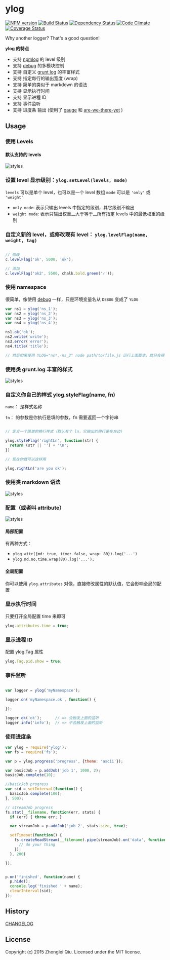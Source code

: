 # ylog
[![NPM version](https://badge.fury.io/js/ylog.svg)](https://npmjs.org/package/ylog)
[![Build Status][travis-image]][travis-url]
[![Dependency Status][daviddm-url]][daviddm-image]
[![Code Climate][climate-image]][climate-url]
[![Coverage Status][coveralls-image]][coveralls-url]
<!--
[![GitHub version][git-tag-image]][project-url]
-->

Why another logger? That's a good question!

__ylog 的特点__

  - 支持 [npmlog](https://github.com/npm/npmlog#loglevelprefix-message-) 的 level 级别
  - 支持 [debug][debug] 的多模块控制
  - 支持 自定义 [grunt log](http://gruntjs.com/api/grunt.log) 的丰富样式
  - 支持 指定每行的输出宽度 (wrap)
  - 支持 简单的类似于 markdown 的语法
  - 支持 显示执行时间
  - 支持 显示进程 ID
  - 支持 事件监听
  - 支持 进度条 输出 (使用了 [gauge](https://github.com/iarna/gauge) 和 [are-we-there-yet](https://www.npmjs.com/package/are-we-there-yet)  )
  

## Usage

### 使用 Levels


#### 默认支持的 levels
![styles](./res/levels.png)
<!--
```js
ylog.silly("silly") 
// => [S] silly

ylog.verbose("verbose") 
// => [V] verbose

ylog.debug("debug") 
// => [D] debug

ylog.info("info") 
//=> ℹ  info

ylog.warn("warn") 
// => !  warn

ylog.ok("ok")
// => ✓  ok

ylog.error("error") 
// => ✗  error

ylog.fatal("fatal") 
// => ✗✗✗ fatal

ylog.silent("silent") 
// => (nothing)
``` 
-->

### 设置 level 显示级别：`ylog.setLevel(levels, mode)`

`levels` 可以是单个 level，也可以是一个 level 数组
`mode` 可以是 `'only'` 或 `'weight'`

  - `only mode`: 表示只输出 levels 中指定的级别，其它级别不输出
  - `weight mode`: 表示只输出权重__大于等于__所有指定 levels 中的最低权重的级别

   
### 自定义新的 level，或修改现有 level： `ylog.levelFlag(name, weight, tag)`

```js

// 修改
c.levelFlag('ok', 5000, 'ok');

// 添加
c.levelFlag('ok2', 5500, chalk.bold.green('✓'));

```


### 使用 namespace

很简单，像使用 [debug][debug] 一样，只是环境变量名从 `DEBUG` 变成了 `YLOG`

```js
var ns1 = ylog('ns_1');
var ns2 = ylog('ns_2');
var ns3 = ylog('ns_3');
var ns4 = ylog('ns_4');

ns1.ok('ok');
ns2.write('write');
ns3.error('error');
ns4.title('title');

// 然后如果使用 YLOG="ns*,-ns_3" node path/to/file.js 运行上面脚本，就只会得到第 1, 2, 4 条日志
```

### 使用类 grunt.log 丰富的样式
![styles](./res/styles.png)


### 自定义你自己的样式 ylog.styleFlag(name, fn)

`name`： 是样式名称

`fn`： 的参数是你执行是填的参数，fn 需要返回一个字符串

```js

// 定义一个简单的换行样式（默认有个 ln，它输出的换行是在左边)

ylog.styleFlag('rightLn', function(str) {
  return (str || '') + '\n';
})

// 现在你就可以这样用

ylog.rightLn('are you ok');

```


### 使用类 markdown 语法
![styles](./res/md.png)


### 配置（或者叫 attribute）
![styles](./res/attrs.png)

#### 局部配置

有两种方式：

- `ylog.attr({md: true, time: false, wrap: 80}).log('...')`
- `ylog.md.no.time.wrap(80).log('...');`


#### 全局配置

你可以使用 `ylog.attributes` 对像，直接修改属性的默认值，它会影响全局的配置


### 显示执行时间

只要打开全局配置 time 来即可

```js
ylog.attributes.time = true;
```


### 显示进程 ID

配置 ylog.Tag 属性

```js
ylog.Tag.pid.show = true;
```


### 事件监听

```js

var logger = ylog('myNamespace');

logger.on('myNamespace.ok', function() {

});

logger.ok('ok');      // => 会触发上面的监听
logger.info('info');  // => 不会触发上面的监听


```

### 使用进度条

```js
var ylog = require('ylog');
var fs = require('fs');

var p = ylog.progress('progress', {theme: 'ascii'});

var basicJob = p.addJob('job 1', 1000, 2);
basicJob.complete(10);

//basicJob progress
var sid = setInterval(function() {
  basicJob.complete(100);
}, 500);

// streamJob progress
fs.stat(__filename, function(err, stats) {
  if (err) { throw err; }

  var streamJob = p.addJob('job 2', stats.size, true);

  setTimeout(function() {
    fs.createReadStream(__filename).pipe(streamJob).on('data', function() {
      // do your thing
    });
  }, 200)

});


p.on('finished', function(name) {
  p.hide();
  console.log('finished ' + name);
  clearInterval(sid);
});

```


## History

[CHANGELOG](CHANGELOG.md)


## License

Copyright (c) 2015 Zhonglei Qiu. Licensed under the MIT license.



[debug]: https://github.com/visionmedia/debug
[project-url]: https://github.com/qiu8310/ylog
[git-tag-image]: http://img.shields.io/github/tag/qiu8310/ylog.svg
[climate-url]: https://codeclimate.com/github/qiu8310/ylog
[climate-image]: https://codeclimate.com/github/qiu8310/ylog/badges/gpa.svg
[travis-url]: https://travis-ci.org/qiu8310/ylog
[travis-image]: https://travis-ci.org/qiu8310/ylog.svg?branch=master
[daviddm-url]: https://david-dm.org/qiu8310/ylog.svg?theme=shields.io
[daviddm-image]: https://david-dm.org/qiu8310/ylog
[coveralls-url]: https://coveralls.io/r/qiu8310/ylog
[coveralls-image]: https://coveralls.io/repos/qiu8310/ylog/badge.png

